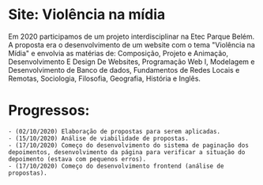 # Site: Violência na mídia
Em 2020 participamos de um projeto interdisciplinar na Etec Parque Belém. 
A proposta era o desenvolvimento de um website com o tema "Violência na Mídia" e envolvia as matérias de: Composição, Projeto e Animação, Desenvolvimento E Design De Websites, Programação Web I, Modelagem e Desenvolvimento de Banco de dados, Fundamentos de Redes Locais e Remotas, Sociologia, Filosofia, Geografia, História e Inglês.
# Progressos:
    - (02/10/2020) Elaboração de propostas para serem aplicadas. 
    - (15/10/2020) Análise de viabilidade de propostas.
    - (17/10/2020) Começo do desenvolvimento do sistema de paginação dos depoimentos, desenvolvimento da página para verificar a situação do depoimento (estava com pequenos erros).
    - (17/10/2020) Começo do desenvolvimento frontend (análise de propostas).
